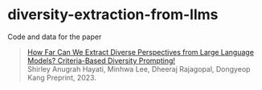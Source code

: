 # diversity-extraction-from-llms

Code and data for the paper 
> [How Far Can We Extract Diverse Perspectives from Large Language Models? Criteria-Based Diversity Prompting!](https://arxiv.org/pdf/2304.00121.pdf) <br>
> Shirley Anugrah Hayati, Minhwa Lee, Dheeraj Rajagopal, Dongyeop Kang
> Preprint, 2023.

